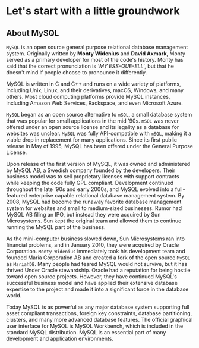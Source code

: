# Let's start with a little groundwork

## About MySQL
`MySQL` is an open source general purpose relational database management system. Originally written by **Monty Widenius** and **David Axmark**, Monty served as a primary developer for most of the code's history. Monty has said that the correct pronunciation is _'MY ESS-QUE-ELL'_, but that he doesn't mind if people choose to pronounce it differently.

MySQL is written in C and C++ and runs on a wide variety of platforms, including Unix, Linux, and their derivatives, macOS, Windows, and many others. Most cloud computing platforms provide MySQL instances, including Amazon Web Services, Rackspace, and even Microsoft Azure.

`MySQL` began as an open source alternative to `mSQL`, a small database system that was popular for small applications in the mid '90s. `mSQL` was never offered under an open source license and its legality as a database for websites was unclear. `MySQL` was fully API-compatible with `mSQL`, making it a viable drop in replacement for many applications. Since its first public release in May of 1995, MySQL has been offered under the General Purpose License.

Upon release of the first version of MySQL, it was owned and administered by MySQL AB, a Swedish company founded by the developers. Their business model was to sell proprietary licenses with support contracts while keeping the code fully GPL compliant. Development continued throughout the late '90s and early 2000s, and MySQL evolved into a full-featured enterprise capable relational database management system. By 2008, MySQL had become the runaway favorite database management system for websites and small to medium-sized businesses. Rumor had MySQL AB filing an IPO, but instead they were acquired by Sun Microsystems. Sun kept the original team and allowed them to continue running the MySQL part of the business.

As the mini-computer business slowed down, Sun Microsystems ran into financial problems, and in January 2010, they were acquired by Oracle Corporation. `Monty Widenius` immediately took his development team and founded Maria Corporation AB and created a fork of the open source `MySQL` as `MariahDB`. Many people had feared MySQL would not survive, but it has thrived Under Oracle stewardship. Oracle had a reputation for being hostile toward open source projects. However, they have continued MySQL's successful business model and have applied their extensive database expertise to the project and made it into a significant force in the database world. 

Today MySQL is as powerful as any major database system supporting full asset compliant transactions, foreign key constraints, database partitioning, clusters, and many more advanced database features. The official graphical user interface for MySQL is MySQL Workbench, which is included in the standard MySQL distribution. MySQL is an essential part of many development and application environments.